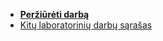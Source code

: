 - **[Peržiūrėti darbą](https://elijas.github.io/statistikos-laboratorinis-darbas/)**
- [Kitų laboratorinių darbų sąrašas](https://github.com/Elijas/statistikos-laboratoriniai-darbai)
